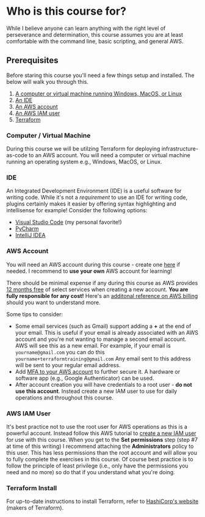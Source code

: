 # Who is this course for?
While I believe anyone can learn anything with the right level of perseverance and determination, this course assumes you are at least comfortable with the command line, basic scripting, and general AWS. 

## Prerequisites
Before staring this course you'll need a few things setup and installed. The below will walk you through this. 

1. [A computer or virtual machine running Windows, MacOS, or Linux](#computer--virtual-machine)
1. [An IDE](#ide)
1. [An AWS account](#aws-account)
1. [An AWS IAM user](#aws-iam-user)
1. [Terraform](#terraform-install)


### Computer / Virtual Machine
During this course we will be utilzing Terraform for deploying infrastructure-as-code to an AWS account. You will need a computer or virtual machine running an operating system e.g., Windows, MacOS, or Linux.


### IDE
An Integrated Development Environment (IDE) is a useful software for writing code. While it's not a *requirement* to use an IDE for writing code, plugins certainly makes it easier by offering syntax highlighting and intellisense for example! Consider the following options:
- [Visual Studio Code](https://code.visualstudio.com/) (my personal favorite!)
- [PyCharm](https://www.jetbrains.com/pycharm/)
- [IntelliJ IDEA](https://www.jetbrains.com/idea/)


### AWS Account
You will need an AWS account during this course - create one [here](https://portal.aws.amazon.com/billing/signup#/start/email) if needed. I recommend to **use your own** AWS account for learning!

There should be minimal expense if any during this course as AWS provides [12 months free](https://docs.aws.amazon.com/whitepapers/latest/how-aws-pricing-works/get-started-with-the-aws-free-tier.html) of select services when creating a new account. **You are fully responsible for any cost!** Here's an [additonal reference on AWS billing](https://docs.aws.amazon.com/awsaccountbilling/latest/aboutv2/checklistforunwantedcharges.html) should you want to understand more.

Some tips to consider:
- Some email services (such as Gmail) support adding a **+** at the end of your email. This is useful if your email is already associated with an AWS account and you're not wanting to manage a second email account. AWS will see this as a new email. For example, if your email is ```yourname@gmail.com``` you can do this ```yourname+terraformtraining@gmail.com``` Any email sent to this address will be sent to your regular email address. 
- Add [MFA to your AWS account](https://aws.amazon.com/iam/features/mfa/) to further secure it. A hardware or software app (e.g., Google Authenticator) can be used. 
- After account creation you will have credentials to a root user - **do not use this account**. Instead create a new IAM user to use for daily operations and throughout this course. 


### AWS IAM User
It's best practice not to use the root user for AWS operations as this is a powerful account. Instead follow this AWS tutorial to [create a new IAM user](https://docs.aws.amazon.com/IAM/latest/UserGuide/id_users_create.html) for use with this course. When you get to the **Set permissions** step (step #7 at time of this writing) I recommend attaching the **Administrators** policy to this user. This has less permissions than the root account and will allow you to fully complete the exercises in this course. Of course best practice is to follow the principle of least privilege (i.e., only have the permissions you need and no more) so do that if you understand what you're doing.


### Terraform Install
For up-to-date instructions to install Terraform, refer to [HashiCorp's website](https://developer.hashicorp.com/terraform/downloads?ajs_aid=ea57c591-7f6e-494c-8f41-5117fa1b6aed&product_intent=terraform) (makers of Terraform).